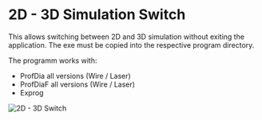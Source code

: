 # 2D - 3D Simulation Switch

This allows switching between 2D and 3D simulation without exiting the application.
The exe must be copied into the respective program directory.

The programm works with:

- ProfDia all versions (Wire / Laser)
- ProfDiaF all versions (Wire / Laser)
- Exprog

![2D - 3D Switch](images/Switch2D3D.png)